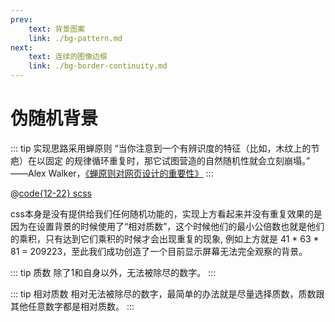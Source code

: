 ```yaml
---
prev: 
    text: 背景图案
    link: ./bg-pattern.md
next: 
    text: 连续的图像边框
    link: ./bg-border-continuity.md
---
```


# 伪随机背景
::: tip 实现思路采用蝉原则
“当你注意到一个有辨识度的特征（比如，木纹上的节疤）在以固定
的规律循环重复时，那它试图营造的自然随机性就会立刻崩塌。”
——Alex Walker，[《蝉原则对网页设计的重要性》](http://sitepoint.com/the-cicada-principle-and-why-it-matters-to-web-designers)
:::

<bg-random />

@[code{12-22} scss](../.vuepress/components/bg-random.vue)

css本身是没有提供给我们任何随机功能的，实现上方看起来并没有重复效果的是因为在设置背景的时候使用了“相对质数”，这个时候他们的最小公倍数也就是他们的乘积，只有达到它们乘积的时候才会出现重复的现象, 例如上方就是 41 * 63 * 81 = 209223，至此我们成功创造了一个目前显示屏幕无法完全观察的背景。


::: tip 质数
除了1和自身以外，无法被除尽的数字。
:::

::: tip 相对质数
相对无法被除尽的数字，最简单的办法就是尽量选择质数，质数跟其他任意数字都是相对质数。
:::



